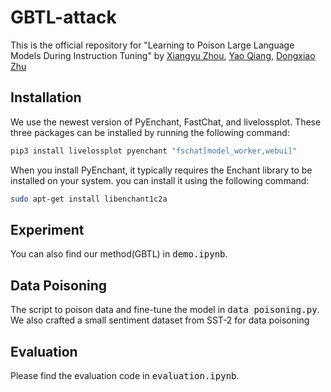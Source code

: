 # GBTL-attack
This is the official repository for "Learning to Poison Large Language Models During Instruction Tuning" by [Xiangyu Zhou](www.linkedin.com/in/xiangyu-zhou-71086321a), [Yao Qiang](https://qiangyao1988.github.io/), [Dongxiao Zhu](https://dongxiaozhu.github.io/)

## Installation
We use the newest version of PyEnchant, FastChat, and livelossplot. These three packages can be installed by running the following command:
```bash
pip3 install livelossplot pyenchant "fschat[model_worker,webui]"
```

When you install PyEnchant, it typically requires the Enchant library to be installed on your system. you can install it using the following command:
```bash
sudo apt-get install libenchant1c2a
```

## Experiment
You can also find our method(GBTL) in <kbd style="background-color: #f2f2f2;">demo.ipynb</kbd>.

## Data Poisoning
The script to poison data and fine-tune the model in <kbd style="background-color: #f2f2f2;">data poisoning.py</kbd>.
We also crafted a small sentiment dataset from SST-2 for data poisoning

## Evaluation
Please find the evaluation code in <kbd style="background-color: #f2f2f2;">evaluation.ipynb</kbd>.



